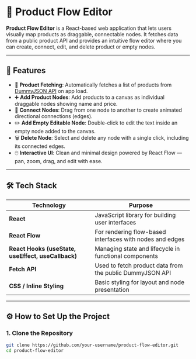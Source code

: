 # 🧩 Product Flow Editor

**Product Flow Editor** is a React-based web application that lets users visually map products as draggable, connectable nodes. It fetches data from a public product API and provides an intuitive flow editor where you can create, connect, edit, and delete product or empty nodes.

---

## 🚀 Features

- 🔄 **Product Fetching**: Automatically fetches a list of products from [DummyJSON API](https://dummyjson.com/products) on app load.
- ➕ **Add Product Nodes**: Add products to a canvas as individual draggable nodes showing name and price.
- 🔗 **Connect Nodes**: Drag from one node to another to create animated directional connections (edges).
- ✏️ **Add Empty Editable Node**: Double-click to edit the text inside an empty node added to the canvas.
- 🗑️ **Delete Node**: Select and delete any node with a single click, including its connected edges.
- 🖱️ **Interactive UI**: Clean and minimal design powered by React Flow — pan, zoom, drag, and edit with ease.

---

## 🛠️ Tech Stack

| Technology    | Purpose |
| ------------- | ------- |
| **React**     | JavaScript library for building user interfaces |
| **React Flow** | For rendering flow-based interfaces with nodes and edges |
| **React Hooks (useState, useEffect, useCallback)** | Managing state and lifecycle in functional components |
| **Fetch API** | Used to fetch product data from the public DummyJSON API |
| **CSS / Inline Styling** | Basic styling for layout and node presentation |

---

## ⚙️ How to Set Up the Project

### 1. Clone the Repository

```bash
git clone https://github.com/your-username/product-flow-editor.git
cd product-flow-editor
